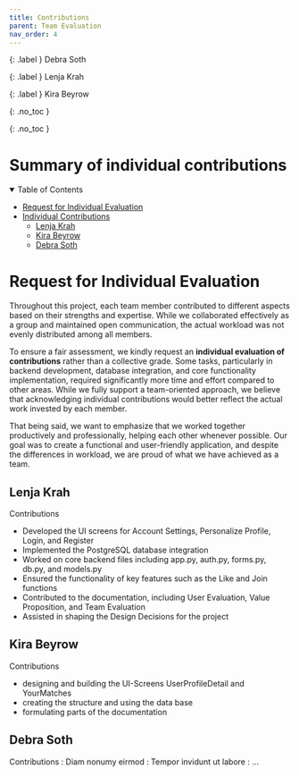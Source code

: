 ```yaml
---
title: Contributions
parent: Team Evaluation
nav_order: 4
---
```


{: .label }
Debra Soth

{: .label }
Lenja Krah

{: .label }
Kira Beyrow

{: .no_toc }

{: .no_toc }
# Summary of individual contributions

<details open markdown="block">
<summary>Table of Contents</summary>

- [Request for Individual Evaluation](#request-for-individual-evaluation)  
- [Individual Contributions](#individual-contributions)  
  - [Lenja Krah](#lenja-krah)  
  - [Kira Beyrow](#kira-beyrow)  
  - [Debra Soth](#debra-soth)  

</details>

# Request for Individual Evaluation
Throughout this project, each team member contributed to different aspects based on their strengths and expertise. While we collaborated effectively as a group and maintained open communication, the actual workload was not evenly distributed among all members.

To ensure a fair assessment, we kindly request an **individual evaluation of contributions** rather than a collective grade. Some tasks, particularly in backend development, database integration, and core functionality implementation, required significantly more time and effort compared to other areas. While we fully support a team-oriented approach, we believe that acknowledging individual contributions would better reflect the actual work invested by each member.

That being said, we want to emphasize that we worked together productively and professionally, helping each other whenever possible. Our goal was to create a functional and user-friendly application, and despite the differences in workload, we are proud of what we have achieved as a team.

## Lenja Krah

Contributions
- Developed the UI screens for Account Settings, Personalize Profile, Login, and Register
- Implemented the PostgreSQL database integration
- Worked on core backend files including app.py, auth.py, forms.py, db.py, and models.py
- Ensured the functionality of key features such as the Like and Join functions
- Contributed to the documentation, including User Evaluation, Value Proposition, and Team Evaluation
- Assisted in shaping the Design Decisions for the project

## Kira Beyrow

Contributions
- designing and building the UI-Screens UserProfileDetail and YourMatches
- creating the structure and using the data base
- formulating parts of the documentation

## Debra Soth

Contributions
: Diam nonumy eirmod
: Tempor invidunt ut labore
: ...
